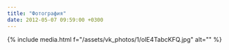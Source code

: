 ```yaml
---
title: "Фотография"
date: 2012-05-07 09:59:00 +0300
---
```



{% include media.html f="/assets/vk_photos/1/olE4TabcKFQ.jpg" alt="" %}
